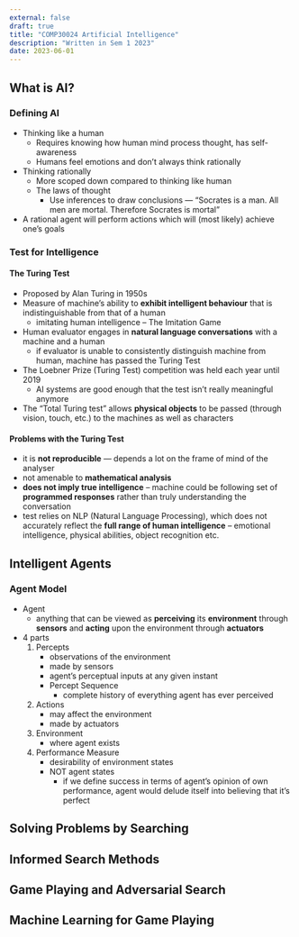 ```yaml
---
external: false
draft: true
title: "COMP30024 Artificial Intelligence"
description: "Written in Sem 1 2023"
date: 2023-06-01
---
```


## What is AI?

### Defining AI

- Thinking like a human
  - Requires knowing how human mind process thought, has self-awareness
  - Humans feel emotions and don’t always think rationally
- Thinking rationally
  - More scoped down compared to thinking like human
  - The laws of thought
    - Use inferences to draw conclusions — “Socrates is a man. All men are mortal. Therefore Socrates is mortal”
- A rational agent will perform actions which will (most likely) achieve one’s goals

### Test for Intelligence

#### The Turing Test

- Proposed by Alan Turing in 1950s
- Measure of machine’s ability to **exhibit intelligent behaviour** that is indistinguishable from that of a human
  - imitating human intelligence – The Imitation Game
- Human evaluator engages in **natural language conversations** with a machine and a human
  - if evaluator is unable to consistently distinguish machine from human, machine has passed the Turing Test
- The Loebner Prize (Turing Test) competition was held each year until 2019
  - AI systems are good enough that the test isn’t really meaningful anymore
- The “Total Turing test” allows **physical objects** to be passed (through vision, touch, etc.) to the machines as well as characters

#### Problems with the Turing Test

- it is **not reproducible** — depends a lot on the frame of mind of the analyser
- not amenable to **mathematical analysis**
- **does not imply true intelligence** – machine could be following set of **programmed responses** rather than truly understanding the conversation
- test relies on NLP (Natural Language Processing), which does not accurately reflect the **full range of human intelligence** – emotional intelligence, physical abilities, object recognition etc.

## Intelligent Agents

### Agent Model

- Agent
  - anything that can be viewed as **perceiving** its **environment** through **sensors** and **acting** upon the environment through **actuators**
- 4 parts
    1. Percepts
       -   observations of the environment
       -   made by sensors
       -   agent’s perceptual inputs at any given instant
       -   Percept Sequence
           -   complete history of everything agent has ever perceived
    2. Actions
       - may affect the environment
       - made by actuators
    3. Environment
        - where agent exists
    4. Performance Measure
       - desirability of environment states
       - NOT agent states
         - if we define success in terms of agent’s opinion of own performance, agent would delude itself into believing that it’s perfect

## Solving Problems by Searching

## Informed Search Methods

## Game Playing and Adversarial Search

## Machine Learning for Game Playing
